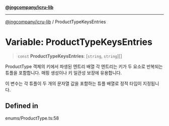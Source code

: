 [**@jngcompany/icru-lib**](../README.md)

***

[@jngcompany/icru-lib](../globals.md) / ProductTypeKeysEntries

# Variable: ProductTypeKeysEntries

> `const` **ProductTypeKeysEntries**: [`string`, `string`][]

ProductType 객체의 키에서 파생된 엔트리 배열
각 엔트리는 키가 두 요소로 반복되는 튜플을 포함합니다.
매핑 생성이나 키 일관성 보장에 유용합니다.

이 변수는 각 튜플이 두 개의 문자열 값을 포함하는 튜플 배열로 정적 타입이 지정됩니다.

## Defined in

enums/ProductType.ts:58
